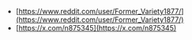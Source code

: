 - [https://www.reddit.com/user/Former_Variety1877/](https://www.reddit.com/user/Former_Variety1877/)
- [https://x.com/n875345](https://x.com/n875345)
